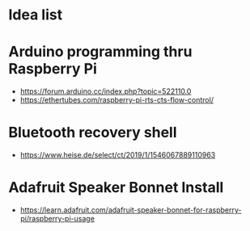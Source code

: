 Idea list
=========

# Arduino programming thru Raspberry Pi
* https://forum.arduino.cc/index.php?topic=522110.0
* https://ethertubes.com/raspberry-pi-rts-cts-flow-control/

# Bluetooth recovery shell
* https://www.heise.de/select/ct/2019/1/1546067889110963

# Adafruit Speaker Bonnet Install
* https://learn.adafruit.com/adafruit-speaker-bonnet-for-raspberry-pi/raspberry-pi-usage
